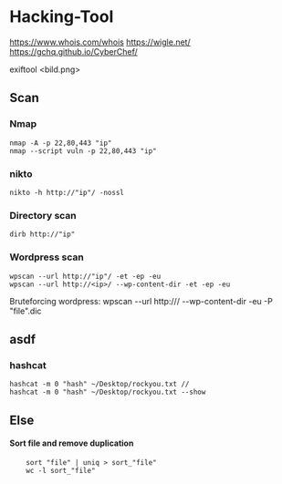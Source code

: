﻿# Hacking-Tool
https://www.whois.com/whois
https://wigle.net/
https://gchq.github.io/CyberChef/

exiftool <bild.png>

## Scan
### Nmap
    nmap -A -p 22,80,443 "ip"
    nmap --script vuln -p 22,80,443 "ip"
### nikto
    nikto -h http://"ip"/ -nossl
### Directory scan
    dirb http://"ip"
### Wordpress scan
    wpscan --url http://"ip"/ -et -ep -eu 
    wpscan --url http://<ip>/ --wp-content-dir -et -ep -eu
Bruteforcing wordpress:
                wpscan --url http://<ip>/ --wp-content-dir -eu -P "file".dic

## asdf
  ### hashcat
    hashcat -m 0 "hash" ~/Desktop/rockyou.txt //
    hashcat -m 0 "hash" ~/Desktop/rockyou.txt --show


  
## Else

#### Sort file and remove duplication
        sort "file" | uniq > sort_"file"
        wc -l sort_"file"
